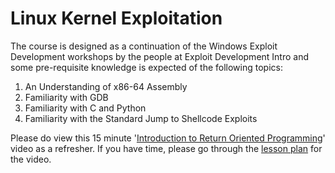 # Linux Kernel Exploitation

The course is designed as a continuation of the Windows Exploit Development workshops by the people at Exploit Development Intro and some pre-requisite knowledge is expected of the following topics:

1. An Understanding of x86-64 Assembly
2. Familiarity with GDB
3. Familiarity with C and Python
4. Familiarity with the Standard Jump to Shellcode Exploits

Please do view this 15 minute '[Introduction to Return Oriented Programming](https://youtu.be/ruJXvxXzyU8)' video as a refresher. If you have time, please go through the [lesson plan](https://github.com/nnamon/PracticalRet2Libc/blob/master/docs/lessonplans/1\_practicalrop/lessonplan.md) for the video.
